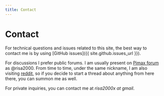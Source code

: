 ```yaml
---
title: Contact
---
```


# Contact

For technical questions and issues related to this site, the best way to
contact me is by using [GitHub issues]({{ site.github.issues_url }}).

For discussions I prefer public forums. I am usually present on [Pimax
forum](https://forum.pimaxvr.com) as @risa2000. From time to time, under the
same nickname, I am also visiting [reddit](https://www.reddit.com), so if you
decide to start a thread about anything from here there, you can summon me as
well.

For private inquiries, you can contact me at _risa2000x_ _at_ _gmail_.
